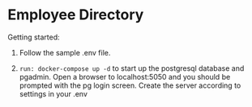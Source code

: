 # Employee Directory

Getting started:

1. Follow the sample .env file.

2. `run: docker-compose up -d` to start up the postgresql database and pgadmin.
   Open a browser to localhost:5050 and you should be prompted with the pg login screen.
   Create the server according to settings in your .env
